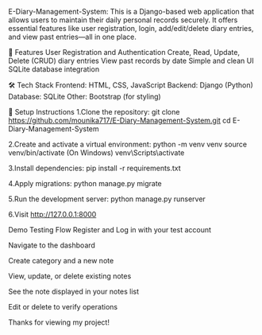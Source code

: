 E-Diary-Management-System:
  This is a Django-based web application that allows users to maintain their daily personal records securely. It offers essential features like user registration, login, add/edit/delete diary entries, and view past entries—all in one place.

🚀 Features
User Registration and Authentication
Create, Read, Update, Delete (CRUD) diary entries
View past records by date
Simple and clean UI
SQLite database integration

🛠 Tech Stack
Frontend: HTML, CSS, JavaScript
Backend: Django (Python)
Database: SQLite
Other: Bootstrap (for styling)

🔧 Setup Instructions
1.Clone the repository: 
git clone https://github.com/mounika717/E-Diary-Management-System.git cd E-Diary-Management-System

2.Create and activate a virtual environment: 
python -m venv venv 
source venv/bin/activate (On Windows) venv\Scripts\activate

3.Install dependencies:
pip install -r requirements.txt

4.Apply migrations:
python manage.py migrate

5.Run the development server:
python manage.py runserver

6.Visit 
http://127.0.0.1:8000

Demo Testing Flow
Register and Log in with your test account

Navigate to the dashboard

Create category and a new note

View, update, or delete existing notes

See the note displayed in your notes list

Edit or delete to verify operations

Thanks for viewing my project!
